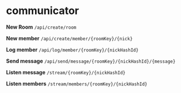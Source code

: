 # communicator
**New Room** `/api/create/room`

**New member** `/api/create/member/{roomKey}/{nick}`

**Log member** `/api/log/member/{roomKey}/{nickHashId}`

**Send message** `/api/send/message/{roomKey}/{nickHashId}/{message}`

**Listen message** `/stream/{roomKey}/{nickHashId}`

**Listen members** `/stream/members/{roomKey}/{nickHashId}`


